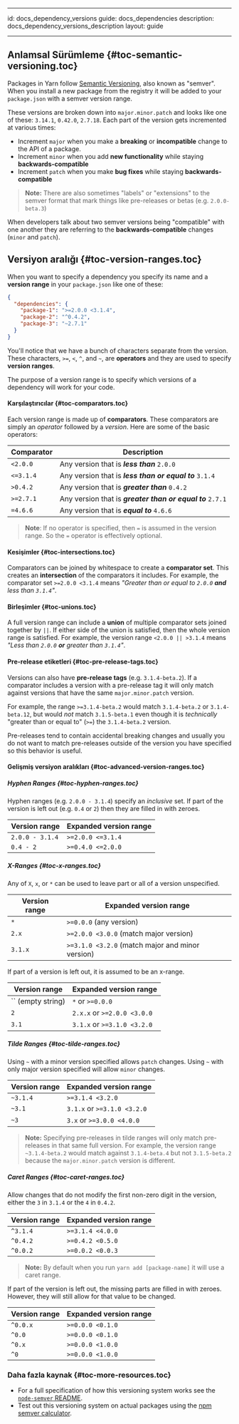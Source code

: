 * * *

id: docs_dependency_versions guide: docs_dependencies description: docs_dependency_versions_description layout: guide

* * *

## Anlamsal Sürümleme [](#toc-semantic-versioning){#toc-semantic-versioning.toc}

Packages in Yarn follow [Semantic Versioning](http://semver.org/), also known as "semver". When you install a new package from the registry it will be added to your `package.json` with a semver version range.

These versions are broken down into `major.minor.patch` and looks like one of these: `3.14.1`, `0.42.0`, `2.7.18`. Each part of the version gets incremented at various times:

- Increment `major` when you make a **breaking** or **incompatible** change to the API of a package.
- Increment `minor` when you add **new functionality** while staying **backwards-compatible**
- Increment `patch` when you make **bug fixes** while staying **backwards-compatible**

> **Note:** There are also sometimes "labels" or "extensions" to the semver format that mark things like pre-releases or betas (e.g. `2.0.0-beta.3`)

When developers talk about two semver versions being "compatible" with one another they are referring to the **backwards-compatible** changes (`minor` and `patch`).

## Versiyon aralığı [](#toc-version-ranges){#toc-version-ranges.toc}

When you want to specify a dependency you specify its name and a **version range** in your `package.json` like one of these:

```json
{
  "dependencies": {
    "package-1": ">=2.0.0 <3.1.4",
    "package-2": "^0.4.2",
    "package-3": "~2.7.1"
  }
}
```

You'll notice that we have a bunch of characters separate from the version. These characters, `>=`, `<`, `^`, and `~`, are **operators** and they are used to specify **version ranges**.

The purpose of a version range is to specify which versions of a dependency will work for your code.

#### Karşılaştırıcılar [](#toc-comparators){#toc-comparators.toc}

Each version range is made up of **comparators**. These comparators are simply an *operator* followed by a *version*. Here are some of the basic operators:

| Comparator   | Description                                                |
| ------------ | ---------------------------------------------------------- |
| `<2.0.0`  | Any version that is ***less than*** `2.0.0`                |
| `<=3.1.4` | Any version that is ***less than or equal to*** `3.1.4`    |
| `>0.4.2`  | Any version that is ***greater than*** `0.4.2`             |
| `>=2.7.1` | Any version that is ***greater than or equal to*** `2.7.1` |
| `=4.6.6`     | Any version that is ***equal to*** `4.6.6`                 |

> **Note**: If no operator is specified, then `=` is assumed in the version range. So the `=` operator is effectively optional.

#### Kesişimler [](#toc-intersections){#toc-intersections.toc}

Comparators can be joined by whitespace to create a **comparator set**. This creates an **intersection** of the comparators it includes. For example, the comparator set `>=2.0.0 <3.1.4` means *"Greater than or equal to `2.0.0` **and** less than `3.1.4`"*.

#### Birleşimler [](#toc-unions){#toc-unions.toc}

A full version range can include a **union** of multiple comparator sets joined together by `||`. If either side of the union is satisfied, then the whole version range is satisfied. For example, the version range `<2.0.0 || >3.1.4` means *"Less than `2.0.0` **or** greater than `3.1.4`"*.

#### Pre-release etiketleri [](#toc-pre-release-tags){#toc-pre-release-tags.toc}

Versions can also have **pre-release tags** (e.g. `3.1.4-beta.2`). If a comparator includes a version with a pre-release tag it will only match against versions that have the same `major.minor.patch` version.

For example, the range `>=3.1.4-beta.2` would match `3.1.4-beta.2` or `3.1.4-beta.12`, but would *not* match `3.1.5-beta.1` even though it is *technically* "greater than or equal to" (`>=`) the `3.1.4-beta.2` version.

Pre-releases tend to contain accidental breaking changes and usually you do not want to match pre-releases outside of the version you have specified so this behavior is useful.

#### Gelişmiş versiyon aralıkları [](#toc-advanced-version-ranges){#toc-advanced-version-ranges.toc}

##### Hyphen Ranges [](#toc-hyphen-ranges){#toc-hyphen-ranges.toc}

Hyphen ranges (e.g. `2.0.0 - 3.1.4`) specify an *inclusive* set. If part of the version is left out (e.g. `0.4` or `2`) then they are filled in with zeroes.

| Version range   | Expanded version range  |
| --------------- | ----------------------- |
| `2.0.0 - 3.1.4` | `>=2.0.0 <=3.1.4` |
| `0.4 - 2`       | `>=0.4.0 <=2.0.0` |

##### X-Ranges [](#toc-x-ranges){#toc-x-ranges.toc}

Any of `X`, `x`, or `*` can be used to leave part or all of a version unspecified.

| Version range | Expanded version range                                 |
| ------------- | ------------------------------------------------------ |
| `*`           | `>=0.0.0` (any version)                             |
| `2.x`         | `>=2.0.0 <3.0.0` (match major version)           |
| `3.1.x`       | `>=3.1.0 <3.2.0` (match major and minor version) |

If part of a version is left out, it is assumed to be an x-range.

| Version range     | Expanded version range            |
| ----------------- | --------------------------------- |
| `` (empty string) | `*` or `>=0.0.0`               |
| `2`               | `2.x.x` or `>=2.0.0 <3.0.0` |
| `3.1`             | `3.1.x` or `>=3.1.0 <3.2.0` |

##### Tilde Ranges [](#toc-tilde-ranges){#toc-tilde-ranges.toc}

Using `~` with a minor version specified allows `patch` changes. Using `~` with only major version specified will allow `minor` changes.

| Version range | Expanded version range            |
| ------------- | --------------------------------- |
| `~3.1.4`      | `>=3.1.4 <3.2.0`            |
| `~3.1`        | `3.1.x` or `>=3.1.0 <3.2.0` |
| `~3`          | `3.x` or `>=3.0.0 <4.0.0`   |

> **Note:** Specifying pre-releases in tilde ranges will only match pre-releases in that same full version. For example, the version range `~3.1.4-beta.2` would match against `3.1.4-beta.4` but not `3.1.5-beta.2` because the `major.minor.patch` version is different.

##### Caret Ranges [](#toc-caret-ranges){#toc-caret-ranges.toc}

Allow changes that do not modify the first non-zero digit in the version, either the `3` in `3.1.4` or the `4` in `0.4.2`.

| Version range | Expanded version range |
| ------------- | ---------------------- |
| `^3.1.4`      | `>=3.1.4 <4.0.0` |
| `^0.4.2`      | `>=0.4.2 <0.5.0` |
| `^0.0.2`      | `>=0.0.2 <0.0.3` |

> **Note:** By default when you run `yarn add [package-name]` it will use a caret range.

If part of the version is left out, the missing parts are filled in with zeroes. However, they will still allow for that value to be changed.

| Version range | Expanded version range |
| ------------- | ---------------------- |
| `^0.0.x`      | `>=0.0.0 <0.1.0` |
| `^0.0`        | `>=0.0.0 <0.1.0` |
| `^0.x`        | `>=0.0.0 <1.0.0` |
| `^0`          | `>=0.0.0 <1.0.0` |

### Daha fazla kaynak [](#toc-more-resources){#toc-more-resources.toc}

- For a full specification of how this versioning system works see the [`node-semver` README](https://github.com/npm/node-semver).
- Test out this versioning system on actual packages using the [npm semver calculator](https://semver.npmjs.com/).